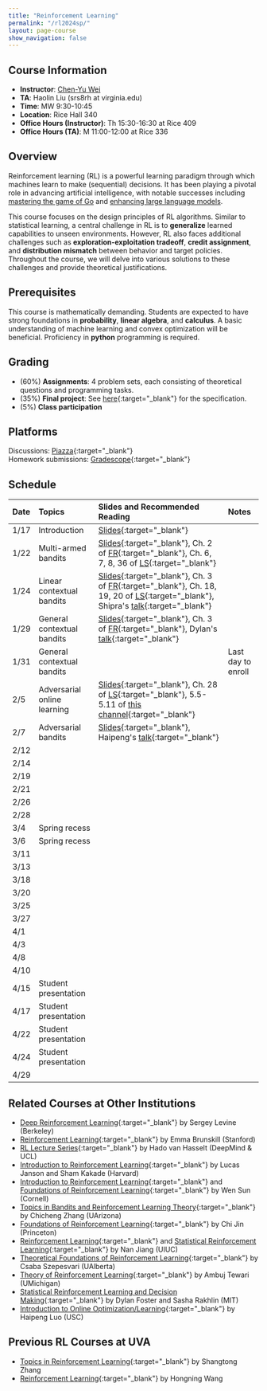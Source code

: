 ```yaml
---
title: "Reinforcement Learning"
permalink: "/rl2024sp/"
layout: page-course
show_navigation: false
---
```


## Course Information
- **Instructor**: [Chen-Yu Wei](https://bahh723.github.io/)  
- **TA**: Haolin Liu  (srs8rh at virginia.edu) 
- **Time**: MW 9:30-10:45  
- **Location**: Rice Hall 340  
- **Office Hours (Instructor)**: Th 15:30-16:30 at Rice 409 
- **Office Hours (TA)**: M 11:00-12:00 at Rice 336


## Overview  
Reinforcement learning (RL) is a powerful learning paradigm through which machines learn to make (sequential) decisions. It has been playing a pivotal role in advancing artificial intelligence, with notable successes including <a href="https://www.nature.com/articles/nature16961" target="_blank">mastering the game of Go</a> and <a href="https://openai.com/research/learning-from-human-preferences" target="_blank">enhancing large language models</a>.  

This course focuses on the design principles of RL algorithms. Similar to statistical learning, a central challenge in RL is to **generalize** learned capabilities to unseen environments.  However, RL also faces additional challenges such as **exploration-exploitation tradeoff**, **credit assignment**, and **distribution mismatch** between behavior and target policies. Throughout the course, we will delve into various solutions to these challenges and provide theoretical justifications.  

## Prerequisites  
This course is mathematically demanding. Students are expected to have strong foundations in **probability**, **linear algebra**, and **calculus**. A basic understanding of machine learning and convex optimization will be beneficial. Proficiency in **python** programming is required. 

## Grading
- (60%) **Assignments**: 4 problem sets, each consisting of theoretical questions and programming tasks.   
- (35%) **Final project**: See [here](https://bahh723.github.io/course/final_project.pdf){:target="_blank"} for the specification.  
- (5%) **Class participation**

## Platforms
Discussions: [Piazza](https://piazza.com/class/lrgl7xczpm23ci/){:target="_blank"}   
Homework submissions: [Gradescope](https://www.gradescope.com/courses/711475/){:target="_blank"}  


## Schedule


| Date    | Topics    | Slides and Recommended Reading    |  Notes  |
|:----------------|:----------------|:----------------|:----------------|
| 1/17 | Introduction | [Slides](https://bahh723.github.io/course/introduction.pdf){:target="_blank"} |  |
| 1/22 | Multi-armed bandits | [Slides](https://bahh723.github.io/course/mab.pdf){:target="_blank"}, Ch. 2 of [FR](https://www.mit.edu/~rakhlin/courses/course_stat_rl/course_stat_rl.pdf){:target="_blank"}, Ch. 6, 7, 8, 36 of [LS](https://tor-lattimore.com/downloads/book/book.pdf){:target="_blank"} |  |
| 1/24 | Linear contextual bandits | [Slides](https://bahh723.github.io/course/cb.pdf){:target="_blank"}, Ch. 3 of [FR](https://www.mit.edu/~rakhlin/courses/course_stat_rl/course_stat_rl.pdf){:target="_blank"}, Ch. 18, 19, 20 of [LS](https://tor-lattimore.com/downloads/book/book.pdf){:target="_blank"}, <br> Shipra's [talk](https://www.youtube.com/watch?v=tlJqtrVYTuo){:target="_blank"} |  | 
| 1/29 | General contextual bandits | [Slides](https://bahh723.github.io/course/general-cb.pdf){:target="_blank"}, Ch. 3 of [FR](https://www.mit.edu/~rakhlin/courses/course_stat_rl/course_stat_rl.pdf){:target="_blank"}, Dylan's [talk](https://www.youtube.com/watch?v=dpu7gEx1YgU){:target="_blank"}  |  |
| 1/31 | General contextual bandits |  | Last day to enroll |
| 2/5 | Adversarial online learning | [Slides](https://bahh723.github.io/course/online-learning.pdf){:target="_blank"}, Ch. 28 of [LS](https://tor-lattimore.com/downloads/book/book.pdf){:target="_blank"}, 5.5-5.11 of [this channel](https://www.youtube.com/playlist?list=PLXsmhnDvpjORzPelSDs0LSDrfJcqyLlZc){:target="_blank"} |  |
| 2/7 | Adversarial bandits | [Slides](https://bahh723.github.io/course/adversarial-bandits.pdf){:target="_blank"}, Haipeng's [talk](https://www.youtube.com/watch?v=uoQjVzd_h4o){:target="_blank"} |  |
| 2/12 |  |  |  |
| 2/14 |  |  |  |
| 2/19 |  |  |  |
| 2/21 |  |  |  |
| 2/26 |  |  |  |
| 2/28 |  |  |  |
| 3/4 | Spring recess |  |  |
| 3/6 | Spring recess |  |  |
| 3/11 |  |  |  |
| 3/13 |  |  |  |
| 3/18 |  |  |  |
| 3/20 |  |  |  |
| 3/25 |  |  |  |
| 3/27 |  |  |  |
| 4/1 |  |  |  |
| 4/3 |  |  |  |
| 4/8 |  |  |  |
| 4/10 |  |  |  |
| 4/15 | Student presentation |  |  |
| 4/17 | Student presentation |  |  |
| 4/22 | Student presentation |  |  |
| 4/24 | Student presentation |  |  |
| 4/29 |  |  |  |


## Related Courses at Other Institutions 
- [Deep Reinforcement Learning](https://rail.eecs.berkeley.edu/deeprlcourse/){:target="_blank"} by Sergey Levine (Berkeley) 
- [Reinforcement Learning](https://web.stanford.edu/class/cs234/){:target="_blank"} by Emma Brunskill (Stanford) 
- [RL Lecture Series](https://www.youtube.com/playlist?list=PLqYmG7hTraZDVH599EItlEWsUOsJbAodm){:target="_blank"} by Hado van Hasselt (DeepMind & UCL) 
- [Introduction to Reinforcement Learning](https://shamulent.github.io/CS_Stat184_Fall22.html){:target="_blank"} by Lucas Janson and Sham Kakade (Harvard)  
- [Introduction to Reinforcement Learning](https://wensun.github.io/CS4789.html){:target="_blank"} and [Foundations of Reinforcement Learning](https://wensun.github.io/CS6789_spring_2023.html){:target="_blank"} by Wen Sun (Cornell) 
- [Topics in Bandits and Reinforcement Learning Theory](https://zcc1307.github.io/courses/csc696fa23/index.html){:target="_blank"} by Chicheng Zhang (UArizona) 
- [Foundations of Reinforcement Learning](https://sites.google.com/view/cjin/teaching/ele524-2020-ver){:target="_blank"} by Chi Jin (Princeton) 
- [Reinforcement Learning](https://nanjiang.cs.illinois.edu/cs443s23/){:target="_blank"} and [Statistical Reinforcement Learning](https://nanjiang.cs.illinois.edu/cs542/){:target="_blank"} by Nan Jiang (UIUC) 
- [Theoretical Foundations of Reinforcement Learning](https://rltheory.github.io/){:target="_blank"} by Csaba Szepesvari (UAlberta) 
- [Theory of Reinforcement Learning](https://www.ambujtewari.com/stats701-winter2021/){:target="_blank"} by Ambuj Tewari (UMichigan) 
- [Statistical Reinforcement Learning and Decision Making](https://www.mit.edu/~rakhlin/course-decision-making.html){:target="_blank"} by Dylan Foster and Sasha Rakhlin (MIT) 
- [Introduction to Online Optimization/Learning](https://haipeng-luo.net/courses/CSCI659/2022_fall/index.html){:target="_blank"} by Haipeng Luo (USC) 

## Previous RL Courses at UVA  
- [Topics in Reinforcement Learning](https://shangtongzhang.github.io/teaching/cs6501_fall_22/index){:target="_blank"} by Shangtong Zhang  
- [Reinforcement Learning](https://www.cs.virginia.edu/~hw5x/Course/RL2022-Fall/_site/){:target="_blank"} by Hongning Wang





